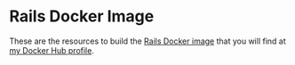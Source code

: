Rails Docker Image
==================

These are the resources to build the [Rails Docker image] that you will find at
[my Docker Hub profile].


[Rails Docker image]: https://hub.docker.com/r/fredym/rails/
[my Docker Hub profile]: https://hub.docker.com/u/fredym/
